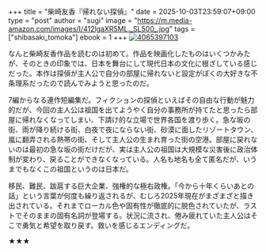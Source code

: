 +++
title = "柴崎友香『帰れない探偵』"
date = 2025-10-03T23:59:07+09:00
type = "post"
author = "sugi"
image = "https://m.media-amazon.com/images/I/412lgaXR5ML._SL500_.jpg"
tags = ["shibasaki_tomoka"]
ebook = 1
+++
<a href="https://www.amazon.co.jp/dp/4065397103/?tag=aqajp-22" target="_blank"><img src="https://m.media-amazon.com/images/I/412lgaXR5ML._SL500_.jpg" alt="4065397103" border="0" class="alignleft" /></a>

なんと柴崎友香作品を読むのは初めて。作品を映画化したものはいくつかみたが、そのときの印象では、日本を舞台にして現代日本の文化に根ざしている感じだった。本作は探偵が主人公で自分の部屋に帰れないと設定がぼくの大好きな不条理系だったので読んでみようと思ったのだ。

7編からなる連作短編集だ。フィクションの探偵といえばその自由な行動が魅力的だが、今回の主人公は祖国を出てようやく自分の事務所が持てたと思ったら部屋に帰れなくなってしまい、下請け的な立場で世界各国を渡り歩く。急な坂の街、雨が降り続ける街、白夜で夜にならない街、砂漠に面したリゾートタウン、嵐に翻弄される熱帯の街、そして主人公の生まれ育った街の空港。部屋に戻れないのは最初の急な坂の街だけだが、実は主人公の祖国は大規模な災害後に政治体制が変わり、戻ることができなくなっている。人名も地名も全て匿名だが、いうまでもなくこの祖国というのは日本だ。

移民、難民、跋扈する巨大企業、強権的な極右政権。「今から十年くらいあとの話」という言葉が何度も繰り返されるが、むしろ2025年現在がまざまざと描き出されている。それまでローカル色や固有性が徹底的に脱色されていたが、ラストでそのままの固有名詞が登場する。状況に流され、倦み疲れていた主人公はそこで勇気と希望を取り戻す。救いを感じるエンディングだ。

★★★